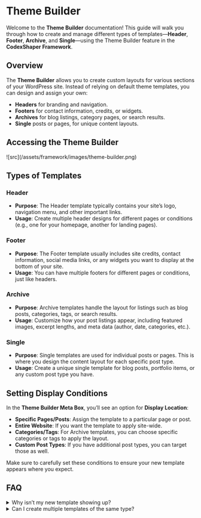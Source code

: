 # Theme Builder

Welcome to the **Theme Builder** documentation! This guide will walk you through how to create and manage different types of templates—**Header**, **Footer**, **Archive**, and **Single**—using the Theme Builder feature in the **CodexShaper Framework**.

## Overview

The **Theme Builder** allows you to create custom layouts for various sections of your WordPress site. Instead of relying on default theme templates, you can design and assign your own:

- **Headers** for branding and navigation.
- **Footers** for contact information, credits, or widgets.
- **Archives** for blog listings, category pages, or search results.
- **Single** posts or pages, for unique content layouts.

## Accessing the Theme Builder

<p class="cxf--img-wrapper">
    ![src](/assets/framework/images/theme-builder.png)
</p>

## Types of Templates

### Header
- **Purpose**: The Header template typically contains your site’s logo, navigation menu, and other important links.
- **Usage**: Create multiple header designs for different pages or conditions (e.g., one for your homepage, another for landing pages).

### Footer
- **Purpose**: The Footer template usually includes site credits, contact information, social media links, or any widgets you want to display at the bottom of your site.
- **Usage**: You can have multiple footers for different pages or conditions, just like headers.

### Archive
- **Purpose**: Archive templates handle the layout for listings such as blog posts, categories, tags, or search results.
- **Usage**: Customize how your post listings appear, including featured images, excerpt lengths, and meta data (author, date, categories, etc.).

### Single
- **Purpose**: Single templates are used for individual posts or pages. This is where you design the content layout for each specific post type.
- **Usage**: Create a unique single template for blog posts, portfolio items, or any custom post type you have.

## Setting Display Conditions

In the **Theme Builder Meta Box**, you’ll see an option for **Display Location**:

- **Specific Pages/Posts**: Assign the template to a particular page or post.
- **Entire Website**: If you want the template to apply site-wide.
- **Categories/Tags**: For Archive templates, you can choose specific categories or tags to apply the layout.
- **Custom Post Types**: If you have additional post types, you can target those as well.

Make sure to carefully set these conditions to ensure your new template appears where you expect.

## FAQ

<details>
<summary>Why isn’t my new template showing up?</summary>
Check your display conditions. Make sure you’ve assigned the template to the correct pages or post types.
</details>
<details>
<summary>Can I create multiple templates of the same type?</summary>
Yes! You can create multiple headers, footers, or other template types. Use display conditions to control which template appears where.
</details>
